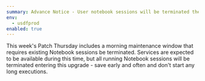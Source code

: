 ```yaml
---
summary: Advance Notice - User notebook sessions will be terminated the morning of Patch Thursday 8AM-11AM PST
env:
  - usdfprod
enabled: true
---
```


This week's Patch Thursday includes a morning maintenance window that requires existing Notebook sessions be terminated. Services are expected to be available during this time, but all running Notebook sessions will be terminated entering this upgrade - save early and often and don't start any long executions.
